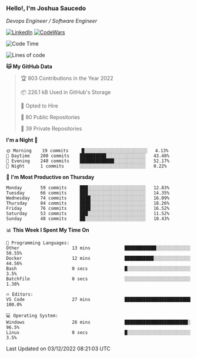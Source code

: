 ### Hello!, I'm Joshua Saucedo
*Devops Engineer / Software Engineer*  

[![LinkedIn](https://img.shields.io/badge/LinkedIn-0073b1?logo=linkedin&style=flat-square&logoColor=white)](https://www.linkedin.com/in/joshua-nathanael-saucedo-uriarte-bb0336169/)
[![CodeWars](https://www.codewars.com/users/joshuansu0897/badges/micro)](https://www.codewars.com/users/joshuansu0897)

<!--START_SECTION:waka-->
![Code Time](http://img.shields.io/badge/Code%20Time-283%20hrs%202%20mins-blue)

![Lines of code](https://img.shields.io/badge/From%20Hello%20World%20I%27ve%20Written-1%20Million%20lines%20of%20code-blue)

**🐱 My GitHub Data** 

> 🏆 803 Contributions in the Year 2022
 > 
> 📦 226.1 kB Used in GitHub's Storage 
 > 
> 💼 Opted to Hire
 > 
> 📜 80 Public Repositories 
 > 
> 🔑 39 Private Repositories  
 > 
**I'm a Night 🦉** 

```text
🌞 Morning    19 commits     █░░░░░░░░░░░░░░░░░░░░░░░░   4.13% 
🌆 Daytime    200 commits    ██████████░░░░░░░░░░░░░░░   43.48% 
🌃 Evening    240 commits    █████████████░░░░░░░░░░░░   52.17% 
🌙 Night      1 commits      ░░░░░░░░░░░░░░░░░░░░░░░░░   0.22%

```
📅 **I'm Most Productive on Thursday** 

```text
Monday       59 commits     ███░░░░░░░░░░░░░░░░░░░░░░   12.83% 
Tuesday      66 commits     ███░░░░░░░░░░░░░░░░░░░░░░   14.35% 
Wednesday    74 commits     ████░░░░░░░░░░░░░░░░░░░░░   16.09% 
Thursday     84 commits     ████░░░░░░░░░░░░░░░░░░░░░   18.26% 
Friday       76 commits     ████░░░░░░░░░░░░░░░░░░░░░   16.52% 
Saturday     53 commits     ███░░░░░░░░░░░░░░░░░░░░░░   11.52% 
Sunday       48 commits     ██░░░░░░░░░░░░░░░░░░░░░░░   10.43%

```


📊 **This Week I Spent My Time On** 

```text
💬 Programming Languages: 
Other                    13 mins             ████████████░░░░░░░░░░░░░   50.55% 
Docker                   12 mins             ███████████░░░░░░░░░░░░░░   44.56% 
Bash                     0 secs              █░░░░░░░░░░░░░░░░░░░░░░░░   3.5% 
Batchfile                0 secs              ░░░░░░░░░░░░░░░░░░░░░░░░░   1.38%

🔥 Editors: 
VS Code                  27 mins             █████████████████████████   100.0%

💻 Operating System: 
Windows                  26 mins             ████████████████████████░   96.5% 
Linux                    0 secs              █░░░░░░░░░░░░░░░░░░░░░░░░   3.5%

```


 Last Updated on 03/12/2022 08:21:03 UTC
<!--END_SECTION:waka-->
